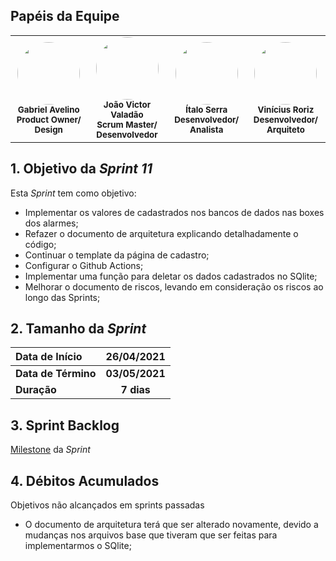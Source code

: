 ## Papéis da Equipe

<table>
    <tr>
     <!-- Gabriel   -->
        <td align="center"><img style="border-radius: 50%;" src="https://i.pinimg.com/236x/26/8c/85/268c85ddbcd949007598f1d501d7d5f6.jpg" width="100px;" alt=""/><br /><sub><b>Gabriel Avelino</b><br><b>Product Owner/ Design</b></sub></a><br /></td>
     <!-- João Victor -->
        <td align="center">
        <img style="border-radius: 50%;" src="https://i.pinimg.com/236x/2f/94/ad/2f94ad956d168aa8b00fd18fa7423b44.jpg"width="100px;" alt=""/>
        <br /><sub><b>João Victor Valadão</b><br><b>Scrum Master/ Desenvolvedor</b></sub></a><br /></td>
    <!-- Ítalo -->
        <td align="center">
        <img style="border-radius: 50%;" src="https://i.pinimg.com/236x/d1/31/d3/d131d31721704d8f60132cfb5cb1e706.jpg"width="100px;" alt=""/>
        <br /><sub><b>Ítalo Serra</b><br><b>Desenvolvedor/ Analista</b></sub></a><br /></td>
     <!-- Vinícius -->
        <td align="center">
        <img style="border-radius: 50%;" src="https://i.pinimg.com/564x/9d/0f/07/9d0f074c9a38b3850cec23d894fcb39c.jpg"width="100px;" alt=""/>
        <br /><sub><b>Vinícius Roriz</b><br><b>Desenvolvedor/ Arquiteto</b></sub></a><br /></td>
    </table>

## 1. Objetivo da _Sprint 11_

<p align="justify">Esta <i>Sprint</i> tem como objetivo:</p>

- Implementar os valores de cadastrados nos bancos de dados nas boxes dos alarmes;
- Refazer o documento de arquitetura explicando detalhadamente o código;
- Continuar o template da página de cadastro;
- Configurar o Github Actions;
- Implementar uma função para deletar os dados cadastrados no SQlite;
- Melhorar o documento de riscos, levando em consideração os riscos ao longo das Sprints;



## 2. Tamanho da _Sprint_

| Data de Início | 26/04/2021 |
|:--|:--:|
| **Data de Término** | **03/05/2021** |
| **Duração** | **7 dias** |


## 3. Sprint Backlog

[Milestone](https://github.com/fga-eps-mds/MDS-2020-2-G9/milestone/11) da _Sprint_


## 4. Débitos Acumulados

Objetivos não alcançados em sprints passadas

- O documento de arquitetura terá que ser alterado novamente, devido a mudanças nos arquivos base que tiveram que ser feitas para implementarmos o SQlite;
